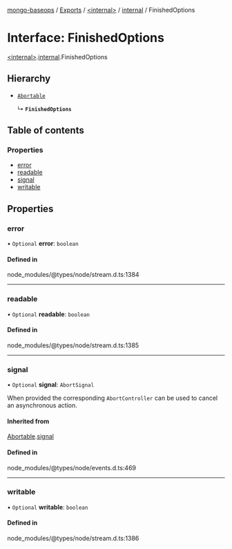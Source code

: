 [mongo-baseops](../README.md) / [Exports](../modules.md) / [\<internal\>](../modules/internal_.md) / [internal](../modules/internal_.internal.md) / FinishedOptions

# Interface: FinishedOptions

[\<internal\>](../modules/internal_.md).[internal](../modules/internal_.internal.md).FinishedOptions

## Hierarchy

- [`Abortable`](internal_.EventEmitter.Abortable.md)

  ↳ **`FinishedOptions`**

## Table of contents

### Properties

- [error](internal_.internal.FinishedOptions.md#error)
- [readable](internal_.internal.FinishedOptions.md#readable)
- [signal](internal_.internal.FinishedOptions.md#signal)
- [writable](internal_.internal.FinishedOptions.md#writable)

## Properties

### error

• `Optional` **error**: `boolean`

#### Defined in

node_modules/@types/node/stream.d.ts:1384

___

### readable

• `Optional` **readable**: `boolean`

#### Defined in

node_modules/@types/node/stream.d.ts:1385

___

### signal

• `Optional` **signal**: `AbortSignal`

When provided the corresponding `AbortController` can be used to cancel an asynchronous action.

#### Inherited from

[Abortable](internal_.EventEmitter.Abortable.md).[signal](internal_.EventEmitter.Abortable.md#signal)

#### Defined in

node_modules/@types/node/events.d.ts:469

___

### writable

• `Optional` **writable**: `boolean`

#### Defined in

node_modules/@types/node/stream.d.ts:1386

